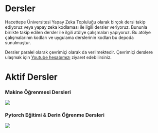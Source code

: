 # Dersler
Hacettepe Üniversitesi Yapay Zeka Topluluğu olarak birçok dersi takip ediyoruz veya yapay zeka kodlaması ile ilgili dersler veriyoruz. Bununla birlikte takip edilen dersler ile ilgili atölye çalışmaları yapıyoruz. Bu atölye çalışmalarının kodları ve uygulama derslerinin kodları bu depoda sunulmuştur.


Dersler paralel olarak çevrimiçi olarak da verilmektedir. Çevrimiçi derslere ulaşmak için <a href='https://www.youtube.com/channel/UCydhStZhzI_k9Y00Iieca5A'>Youtube hesabımızı</a> ziyaret edebilirsiniz.


<h1>Aktif Dersler </h1>
<h3>Makine Öğrenmesi Dersleri</h3>

<img src="https://raw.githubusercontent.com/hacettepeai/courses/master/machine%20learning/ML%20ders%20takvimi.png">

<h3>Pytorch Eğitimi & Derin Öğrenme Dersleri</h3>
<img src="https://raw.githubusercontent.com/hacettepeai/courses/master/deep%20learning/DL%20ders%20takvimi%20.png">

